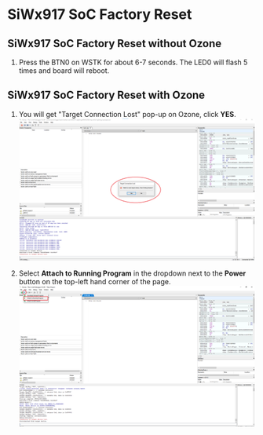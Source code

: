 # SiWx917 SoC Factory Reset

## SiWx917 SoC Factory Reset without Ozone

1. Press the BTN0 on WSTK for about 6-7 seconds. The LED0 will flash 5 times and board will reboot.

## SiWx917 SoC Factory Reset with Ozone

1. You will get "Target Connection Lost" pop-up on Ozone, click **YES**.
   ![Silicon Labs - SiWx917 SoC Ozone Target Connection Lost](./images/SiWx917_SoC_TargetConnectionLost.png)

2. Select **Attach to Running Program** in the dropdown next to the **Power** button on the top-left hand corner of the page.
   ![Silicon Labs - SiWx917 SoC Ozone Target Connection Lost](./images/SiWx917SoC_AttachToRunningProgram.png)
